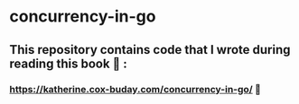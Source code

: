 # concurrency-in-go

## This repository contains code that I wrote during reading this book :closed_book: :
### https://katherine.cox-buday.com/concurrency-in-go/ :rat:
